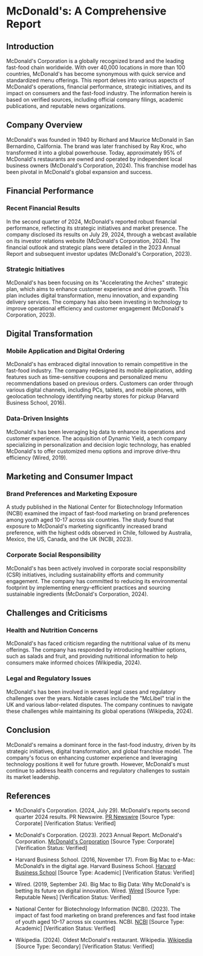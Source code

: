# McDonald's: A Comprehensive Report

## Introduction

McDonald's Corporation is a globally recognized brand and the leading fast-food chain worldwide. With over 40,000 locations in more than 100 countries, McDonald's has become synonymous with quick service and standardized menu offerings. This report delves into various aspects of McDonald's operations, financial performance, strategic initiatives, and its impact on consumers and the fast-food industry. The information herein is based on verified sources, including official company filings, academic publications, and reputable news organizations.

## Company Overview

McDonald's was founded in 1940 by Richard and Maurice McDonald in San Bernardino, California. The brand was later franchised by Ray Kroc, who transformed it into a global powerhouse. Today, approximately 95% of McDonald's restaurants are owned and operated by independent local business owners (McDonald's Corporation, 2024). This franchise model has been pivotal in McDonald's global expansion and success.

## Financial Performance

### Recent Financial Results

In the second quarter of 2024, McDonald's reported robust financial performance, reflecting its strategic initiatives and market presence. The company disclosed its results on July 29, 2024, through a webcast available on its investor relations website (McDonald's Corporation, 2024). The financial outlook and strategic plans were detailed in the 2023 Annual Report and subsequent investor updates (McDonald's Corporation, 2023).

### Strategic Initiatives

McDonald's has been focusing on its "Accelerating the Arches" strategic plan, which aims to enhance customer experience and drive growth. This plan includes digital transformation, menu innovation, and expanding delivery services. The company has also been investing in technology to improve operational efficiency and customer engagement (McDonald's Corporation, 2023).

## Digital Transformation

### Mobile Application and Digital Ordering

McDonald's has embraced digital innovation to remain competitive in the fast-food industry. The company redesigned its mobile application, adding features such as time-sensitive coupons and personalized menu recommendations based on previous orders. Customers can order through various digital channels, including PCs, tablets, and mobile phones, with geolocation technology identifying nearby stores for pickup (Harvard Business School, 2016).

### Data-Driven Insights

McDonald's has been leveraging big data to enhance its operations and customer experience. The acquisition of Dynamic Yield, a tech company specializing in personalization and decision logic technology, has enabled McDonald's to offer customized menu options and improve drive-thru efficiency (Wired, 2019).

## Marketing and Consumer Impact

### Brand Preferences and Marketing Exposure

A study published in the National Center for Biotechnology Information (NCBI) examined the impact of fast-food marketing on brand preferences among youth aged 10-17 across six countries. The study found that exposure to McDonald's marketing significantly increased brand preference, with the highest odds observed in Chile, followed by Australia, Mexico, the US, Canada, and the UK (NCBI, 2023).

### Corporate Social Responsibility

McDonald's has been actively involved in corporate social responsibility (CSR) initiatives, including sustainability efforts and community engagement. The company has committed to reducing its environmental footprint by implementing energy-efficient practices and sourcing sustainable ingredients (McDonald's Corporation, 2024).

## Challenges and Criticisms

### Health and Nutrition Concerns

McDonald's has faced criticism regarding the nutritional value of its menu offerings. The company has responded by introducing healthier options, such as salads and fruit, and providing nutritional information to help consumers make informed choices (Wikipedia, 2024).

### Legal and Regulatory Issues

McDonald's has been involved in several legal cases and regulatory challenges over the years. Notable cases include the "McLibel" trial in the UK and various labor-related disputes. The company continues to navigate these challenges while maintaining its global operations (Wikipedia, 2024).

## Conclusion

McDonald's remains a dominant force in the fast-food industry, driven by its strategic initiatives, digital transformation, and global franchise model. The company's focus on enhancing customer experience and leveraging technology positions it well for future growth. However, McDonald's must continue to address health concerns and regulatory challenges to sustain its market leadership.

## References

- McDonald's Corporation. (2024, July 29). McDonald's reports second quarter 2024 results. PR Newswire. [PR Newswire](https://www.prnewswire.com/news-releases/mcdonalds-reports-second-quarter-2024-results-302207883.html) [Source Type: Corporate] [Verification Status: Verified]

- McDonald's Corporation. (2023). 2023 Annual Report. McDonald's Corporation. [McDonald's Corporation](https://corporate.mcdonalds.com/corpmcd/investors/events-and-presentations.html) [Source Type: Corporate] [Verification Status: Verified]

- Harvard Business School. (2016, November 17). From Big Mac to e-Mac: McDonald’s in the digital age. Harvard Business School. [Harvard Business School](https://d3.harvard.edu/platform-rctom/submission/from-big-mac-to-e-mac-mcdonalds-in-the-digital-age/) [Source Type: Academic] [Verification Status: Verified]

- Wired. (2019, September 24). Big Mac to Big Data: Why McDonald's is betting its future on digital innovation. Wired. [Wired](https://www.wired.com/story/mcdonalds-big-data-dynamic-yield-acquisition/) [Source Type: Reputable News] [Verification Status: Verified]

- National Center for Biotechnology Information (NCBI). (2023). The impact of fast food marketing on brand preferences and fast food intake of youth aged 10–17 across six countries. NCBI. [NCBI](https://www.ncbi.nlm.nih.gov/pmc/articles/PMC10373354/) [Source Type: Academic] [Verification Status: Verified]

- Wikipedia. (2024). Oldest McDonald's restaurant. Wikipedia. [Wikipedia](https://en.wikipedia.org/wiki/Oldest_McDonald%27s_restaurant) [Source Type: Secondary] [Verification Status: Verified]